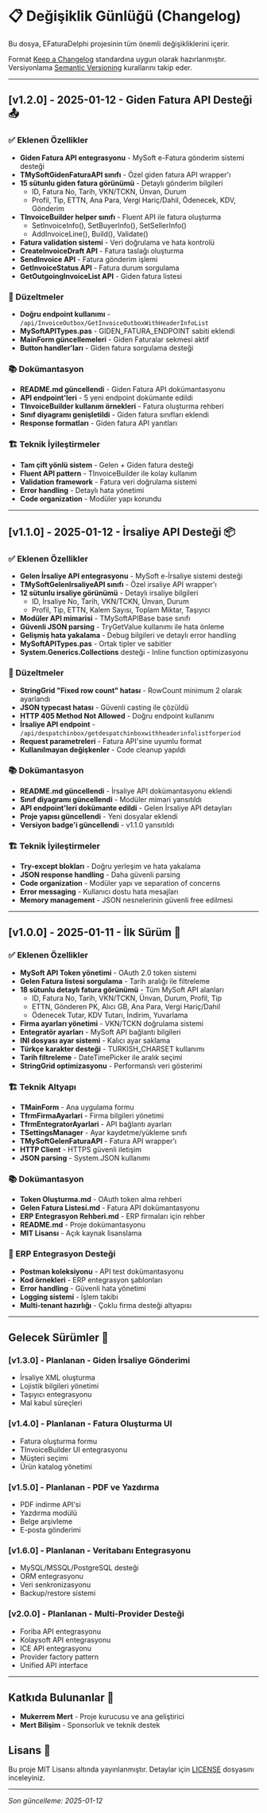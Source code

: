 # 📋 Değişiklik Günlüğü (Changelog)

Bu dosya, EFaturaDelphi projesinin tüm önemli değişikliklerini içerir.

Format [Keep a Changelog](https://keepachangelog.com/en/1.0.0/) standardına uygun olarak hazırlanmıştır.
Versiyonlama [Semantic Versioning](https://semver.org/spec/v2.0.0.html) kurallarını takip eder.

---

## [v1.2.0] - 2025-01-12 - Giden Fatura API Desteği 📤

### ✅ Eklenen Özellikler
- **Giden Fatura API entegrasyonu** - MySoft e-Fatura gönderim sistemi desteği
- **TMySoftGidenFaturaAPI sınıfı** - Özel giden fatura API wrapper'ı
- **15 sütunlu giden fatura görünümü** - Detaylı gönderim bilgileri
  - ID, Fatura No, Tarih, VKN/TCKN, Ünvan, Durum
  - Profil, Tip, ETTN, Ana Para, Vergi Hariç/Dahil, Ödenecek, KDV, Gönderim
- **TInvoiceBuilder helper sınıfı** - Fluent API ile fatura oluşturma
  - SetInvoiceInfo(), SetBuyerInfo(), SetSellerInfo()
  - AddInvoiceLine(), Build(), Validate()
- **Fatura validation sistemi** - Veri doğrulama ve hata kontrolü
- **CreateInvoiceDraft API** - Fatura taslağı oluşturma
- **SendInvoice API** - Fatura gönderim işlemi
- **GetInvoiceStatus API** - Fatura durum sorgulama
- **GetOutgoingInvoiceList API** - Giden fatura listesi

### 🔧 Düzeltmeler
- **Doğru endpoint kullanımı** - `/api/InvoiceOutbox/GetInvoiceOutboxWithHeaderInfoList`
- **MySoftAPITypes.pas** - GIDEN_FATURA_ENDPOINT sabiti eklendi
- **MainForm güncellemeleri** - Giden Faturalar sekmesi aktif
- **Button handler'ları** - Giden fatura sorgulama desteği

### 📚 Dokümantasyon
- **README.md güncellendi** - Giden Fatura API dokümantasyonu
- **API endpoint'leri** - 5 yeni endpoint dokümante edildi
- **TInvoiceBuilder kullanım örnekleri** - Fatura oluşturma rehberi
- **Sınıf diyagramı genişletildi** - Giden fatura sınıfları eklendi
- **Response formatları** - Giden fatura API yanıtları

### 🏗️ Teknik İyileştirmeler
- **Tam çift yönlü sistem** - Gelen + Giden fatura desteği
- **Fluent API pattern** - TInvoiceBuilder ile kolay kullanım
- **Validation framework** - Fatura veri doğrulama sistemi
- **Error handling** - Detaylı hata yönetimi
- **Code organization** - Modüler yapı korundu

---

## [v1.1.0] - 2025-01-12 - İrsaliye API Desteği 📦

### ✅ Eklenen Özellikler
- **Gelen İrsaliye API entegrasyonu** - MySoft e-İrsaliye sistemi desteği
- **TMySoftGelenIrsaliyeAPI sınıfı** - Özel irsaliye API wrapper'ı
- **12 sütunlu irsaliye görünümü** - Detaylı irsaliye bilgileri
  - ID, İrsaliye No, Tarih, VKN/TCKN, Ünvan, Durum
  - Profil, Tip, ETTN, Kalem Sayısı, Toplam Miktar, Taşıyıcı
- **Modüler API mimarisi** - TMySoftAPIBase base sınıfı
- **Güvenli JSON parsing** - TryGetValue kullanımı ile hata önleme
- **Gelişmiş hata yakalama** - Debug bilgileri ve detaylı error handling
- **MySoftAPITypes.pas** - Ortak tipler ve sabitler
- **System.Generics.Collections** desteği - Inline function optimizasyonu

### 🔧 Düzeltmeler
- **StringGrid "Fixed row count" hatası** - RowCount minimum 2 olarak ayarlandı
- **JSON typecast hatası** - Güvenli casting ile çözüldü
- **HTTP 405 Method Not Allowed** - Doğru endpoint kullanımı
- **İrsaliye API endpoint** - `/api/despatchinbox/getdespatchinboxwithheaderinfolistforperiod`
- **Request parametreleri** - Fatura API'sine uyumlu format
- **Kullanılmayan değişkenler** - Code cleanup yapıldı

### 📚 Dokümantasyon
- **README.md güncellendi** - İrsaliye API dokümantasyonu eklendi
- **Sınıf diyagramı güncellendi** - Modüler mimari yansıtıldı
- **API endpoint'leri dokümante edildi** - Gelen İrsaliye API detayları
- **Proje yapısı güncellendi** - Yeni dosyalar eklendi
- **Versiyon badge'i güncellendi** - v1.1.0 yansıtıldı

### 🏗️ Teknik İyileştirmeler
- **Try-except blokları** - Doğru yerleşim ve hata yakalama
- **JSON response handling** - Daha güvenli parsing
- **Code organization** - Modüler yapı ve separation of concerns
- **Error messaging** - Kullanıcı dostu hata mesajları
- **Memory management** - JSON nesnelerinin güvenli free edilmesi

---

## [v1.0.0] - 2025-01-11 - İlk Sürüm 🚀

### ✅ Eklenen Özellikler
- **MySoft API Token yönetimi** - OAuth 2.0 token sistemi
- **Gelen Fatura listesi sorgulama** - Tarih aralığı ile filtreleme
- **18 sütunlu detaylı fatura görünümü** - Tüm MySoft API alanları
  - ID, Fatura No, Tarih, VKN/TCKN, Ünvan, Durum, Profil, Tip
  - ETTN, Gönderen PK, Alıcı GB, Ana Para, Vergi Hariç/Dahil
  - Ödenecek Tutar, KDV Tutarı, İndirim, Yuvarlama
- **Firma ayarları yönetimi** - VKN/TCKN doğrulama sistemi
- **Entegratör ayarları** - MySoft API bağlantı bilgileri
- **INI dosyası ayar sistemi** - Kalıcı ayar saklama
- **Türkçe karakter desteği** - TURKISH_CHARSET kullanımı
- **Tarih filtreleme** - DateTimePicker ile aralık seçimi
- **StringGrid optimizasyonu** - Performanslı veri gösterimi

### 🏗️ Teknik Altyapı
- **TMainForm** - Ana uygulama formu
- **TfrmFirmaAyarlari** - Firma bilgileri yönetimi
- **TfrmEntegratorAyarlari** - API bağlantı ayarları
- **TSettingsManager** - Ayar kaydetme/yükleme sınıfı
- **TMySoftGelenFaturaAPI** - Fatura API wrapper'ı
- **HTTP Client** - HTTPS güvenli iletişim
- **JSON parsing** - System.JSON kullanımı

### 📚 Dokümantasyon
- **Token Oluşturma.md** - OAuth token alma rehberi
- **Gelen Fatura Listesi.md** - Fatura API dokümantasyonu
- **ERP Entegrasyon Rehberi.md** - ERP firmaları için rehber
- **README.md** - Proje dokümantasyonu
- **MIT Lisansı** - Açık kaynak lisanslama

### 🎯 ERP Entegrasyon Desteği
- **Postman koleksiyonu** - API test dokümantasyonu
- **Kod örnekleri** - ERP entegrasyon şablonları
- **Error handling** - Güvenli hata yönetimi
- **Logging sistemi** - İşlem takibi
- **Multi-tenant hazırlığı** - Çoklu firma desteği altyapısı

---

## Gelecek Sürümler 🔮

### [v1.3.0] - Planlanan - Giden İrsaliye Gönderimi
- İrsaliye XML oluşturma
- Lojistik bilgileri yönetimi
- Taşıyıcı entegrasyonu
- Mal kabul süreçleri

### [v1.4.0] - Planlanan - Fatura Oluşturma UI
- Fatura oluşturma formu
- TInvoiceBuilder UI entegrasyonu
- Müşteri seçimi
- Ürün katalog yönetimi

### [v1.5.0] - Planlanan - PDF ve Yazdırma
- PDF indirme API'si
- Yazdırma modülü
- Belge arşivleme
- E-posta gönderimi

### [v1.6.0] - Planlanan - Veritabanı Entegrasyonu
- MySQL/MSSQL/PostgreSQL desteği
- ORM entegrasyonu
- Veri senkronizasyonu
- Backup/restore sistemi

### [v2.0.0] - Planlanan - Multi-Provider Desteği
- Foriba API entegrasyonu
- Kolaysoft API entegrasyonu
- ICE API entegrasyonu
- Provider factory pattern
- Unified API interface

---

## Katkıda Bulunanlar 👥

- **Mukerrem Mert** - Proje kurucusu ve ana geliştirici
- **Mert Bilişim** - Sponsorluk ve teknik destek

## Lisans 📄

Bu proje MIT Lisansı altında yayınlanmıştır. Detaylar için [LICENSE](LICENSE) dosyasını inceleyiniz.

---

*Son güncelleme: 2025-01-12*
